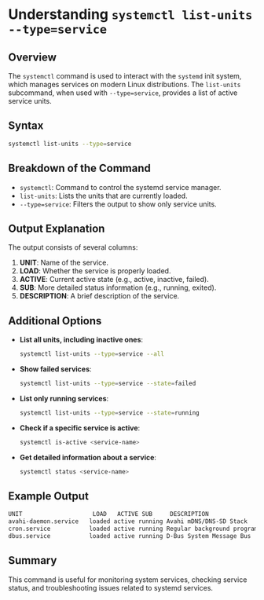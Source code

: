 # Understanding `systemctl list-units --type=service`

## Overview
The `systemctl` command is used to interact with the `systemd` init system, which manages services on modern Linux distributions. The `list-units` subcommand, when used with `--type=service`, provides a list of active service units.

## Syntax
```bash
systemctl list-units --type=service
```

## Breakdown of the Command
- `systemctl`: Command to control the systemd service manager.
- `list-units`: Lists the units that are currently loaded.
- `--type=service`: Filters the output to show only service units.

## Output Explanation
The output consists of several columns:
1. **UNIT**: Name of the service.
2. **LOAD**: Whether the service is properly loaded.
3. **ACTIVE**: Current active state (e.g., active, inactive, failed).
4. **SUB**: More detailed status information (e.g., running, exited).
5. **DESCRIPTION**: A brief description of the service.

## Additional Options
- **List all units, including inactive ones**:
  ```bash
  systemctl list-units --type=service --all
  ```
- **Show failed services**:
  ```bash
  systemctl list-units --type=service --state=failed
  ```
- **List only running services**:
  ```bash
  systemctl list-units --type=service --state=running
  ```
- **Check if a specific service is active**:
  ```bash
  systemctl is-active <service-name>
  ```
- **Get detailed information about a service**:
  ```bash
  systemctl status <service-name>
  ```

## Example Output
```bash
UNIT                    LOAD   ACTIVE SUB     DESCRIPTION  
avahi-daemon.service   loaded active running Avahi mDNS/DNS-SD Stack  
cron.service           loaded active running Regular background program processing daemon  
dbus.service           loaded active running D-Bus System Message Bus  
```

## Summary
This command is useful for monitoring system services, checking service status, and troubleshooting issues related to systemd services.

